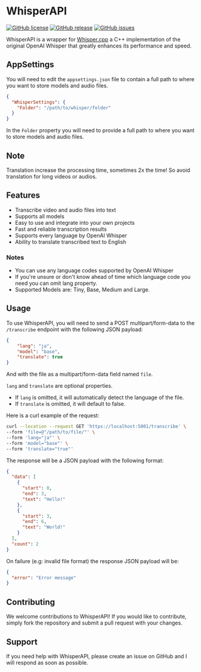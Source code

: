 # WhisperAPI

[![GitHub license](https://img.shields.io/github/license/DontEatOreo/WhisperAPI)](https://github.com/DontEatOreo/WhisperAPI/blob/master/LICENSE.txt)
[![GitHub release](https://img.shields.io/github/release/DontEatOreo/WhisperAPI)](https://github.com/DontEatOreo/WhisperAPI/releases)
[![GitHub issues](https://img.shields.io/github/issues/DontEatOreo/WhisperAPI)](https://github.com/DontEatOreo/WhisperAPI/issues)

WhisperAPI is a wrapper for [Whisper.cpp](https://github.com/ggerganov/whisper.cpp) a C++ implementation of the original OpenAI Whisper that greatly enhances its performance and speed.

## AppSettings

You will need to edit the `appsettings.json` file to contain a full path to where you want to store models and audio files.

```json
{
  "WhisperSettings": {
    "Folder": "/path/to/whisper/folder"
  }
}
```

In the `Folder` property you will need to provide a full path to where you want to store models and audio files.

## Note

Translation increase the processing time, sometimes 2x the time! So avoid translation for long videos or audios.

## Features

- Transcribe video and audio files into text
- Supports all models
- Easy to use and integrate into your own projects
- Fast and reliable transcription results
- Supports every language by OpenAI Whisper
- Ability to translate transcribed text to English

### Notes

- You can use any language codes supported by OpenAI Whisper
- If you're unsure or don't know ahead of time which language code you need you can omit lang property.
- Supported Models are: Tiny, Base, Medium and Large.

## Usage

To use WhisperAPI, you will need to send a POST multipart/form-data to the ``/transcribe`` endpoint with the following JSON payload:

```json
{
    "lang": "ja",
    "model": "base",
    "translate": true 
}
```

And with the file as a multipart/form-data field named ``file``.

`lang` and `translate` are optional properties.

- If `lang` is omitted, it will automatically detect the language of the file.
- If `translate` is omitted, it will default to false.

Here is a curl example of the request:

```bash
curl --location --request GET 'https://localhost:5001/transcribe' \
--form 'file=@"/path/to/file/"' \
--form 'lang="ja"' \
--form 'model="base"' \
--form 'translate="true"'
```

The response will be a JSON payload with the following format:

```json
{
  "data": [
    {
      "start": 0,
      "end": 3,
      "text": "Hello!"
    },
    {
      "start": 3,
      "end": 6,
      "text": "World!"
    }
  ],
  "count": 2
}
```

On failure (e.g: invalid file format) the response JSON payload will be:

```json
{
  "error": "Error message"
}
```

## Contributing

We welcome contributions to WhisperAPI! If you would like to contribute, simply fork the repository and submit a pull request with your changes.

## Support

If you need help with WhisperAPI, please create an issue on GitHub and I will respond as soon as possible.
